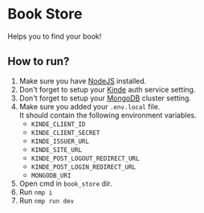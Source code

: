 # Book Store
Helps you to find your book!

## How to run?
1. Make sure you have [NodeJS](https://nodejs.org/en) installed.
2. Don't forget to setup your [Kinde](https://kinde.com/) auth service setting.
2. Don't forget to setup your [MongoDB](https://www.mongodb.com/atlas) cluster setting.
4. Make sure you added your <code>.env.local</code> file. <br/>
  It should contain the following environment variables.
    * <code>KINDE_CLIENT_ID</code>
    * <code>KINDE_CLIENT_SECRET</code>
    * <code>KINDE_ISSUER_URL</code>
    * <code>KINDE_SITE_URL</code>
    * <code>KINDE_POST_LOGOUT_REDIRECT_URL</code>
    * <code>KINDE_POST_LOGIN_REDIRECT_URL</code>
    * <code>MONGODB_URI</code>
5. Open cmd in <code>book_store</code> dir.
6. Run <code>nmp i</code>
7. Run <code>nmp run dev</code>

